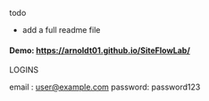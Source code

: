 todo 
- add a full readme file

#### Demo: https://arnoldt01.github.io/SiteFlowLab/

LOGINS

email : user@example.com
password: password123

